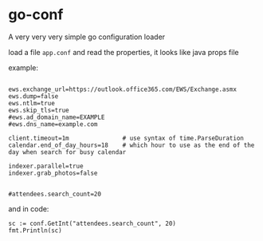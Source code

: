 # go-conf
A very very very simple go configuration loader

load a file `app.conf` and read the properties, it looks like java props file

example:
```shell script

ews.exchange_url=https://outlook.office365.com/EWS/Exchange.asmx
ews.dump=false
ews.ntlm=true
ews.skip_tls=true
#ews.ad_domain_name=EXAMPLE
#ews.dns_name=example.com

client.timeout=1m               # use syntax of time.ParseDuration
calendar.end_of_day_hours=18    # which hour to use as the end of the day when search for busy calendar

indexer.parallel=true
indexer.grab_photos=false


#attendees.search_count=20

```

and in code:
```golang
sc := conf.GetInt("attendees.search_count", 20)
fmt.Println(sc)
```
